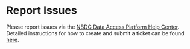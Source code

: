 # Report Issues

Please report issues via the [NBDC Data Access Platform Help Center](https://nbdc-datashare.lassoinformatics.com/help-center). Detailed instructions for how to create and submit a ticket can be found [here](https://nbdc.lassoinformatics.com/issue-tracker).